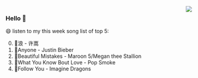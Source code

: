 <img align="right"  src="https://github-readme-stats.vercel.app/api/top-langs/?username=kvnZero" />

### Hello 👋

😄 listen to my this week song list of top 5:

0. 🌈浪 - 许嵩
1. 🌈Anyone - Justin Bieber
2. 🌈Beautiful Mistakes - Maroon 5/Megan thee Stallion
3. 🌈What You Know Bout Love - Pop Smoke
4. 🌈Follow You - Imagine Dragons

